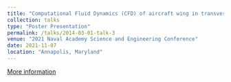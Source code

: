 ```yaml
---
title: "Computational Fluid Dynamics (CFD) of aircraft wing in transverse gust encounter"
collection: talks
type: "Poster Presentation"
permalink: /talks/2014-03-01-talk-3
venue: "2021 Naval Academy Science and Engineering Conference"
date: 2021-11-07
location: "Annapolis, Maryland"
---
```


[More information](https://www.usna.edu/NASEC/2021/index.php)

